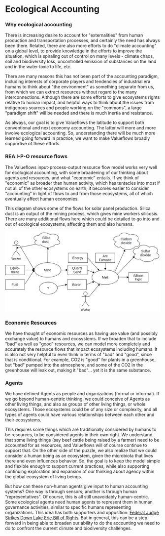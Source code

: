 # Ecological Accounting

### Why ecological accounting

There is increasing desire to account for "externalities" from human production and transportation processes, and certainly the need has always been there. Related, there are also more efforts to do "climate accounting" on a global level, to provide knowledge in the efforts to improve the situation, which is spiraling out of control on many levels - climate chaos, soil and biodiversity loss, uncontrolled emission of substances on the land and in the water toxic to life, etc.

There are many reasons this has not been part of the accounting paradigm, including interests of corporate players and tendencies of industrial era humans to think about "the environment" as something separate from us, from which we can extract resources without regard to the many interconnections.  Although there are some efforts to give ecosystems rights relative to human impact, and helpful ways to think about the issues from indigenous sources and people working on the "commons", a large "paradigm shift" will be needed and there is much inertia and resistance.

As always, our goal is to give Valueflows the latitude to support both conventional and next economy accounting.  The latter will more and more involve ecological accounting.  So, understanding there will be much more learned going forward in practice, we want to make Valueflows broadly supportive of these efforts.

### REA I-P-O resource flows

The Valueflows input-process-output resource flow model works very well for ecological accounting, with some broadening of our thinking about agents and resources, and what "economic" entails.  If we think of "economic" as broader than human activity, which has tentacles into most if not all of the other ecosystems on earth, it becomes easier to consider "accounting" in light of flows to and from those ecosystems, all of which eventually affect human economies.

This diagram shows some of the flows for solar panel production.  Silica dust is an output of the mining process, which gives mine workers silicosis.  There are many additional flows here which could be detailed to go into and out of ecological ecosystems, affecting them and also humans.

![solar panel production](../assets/SolarPanelProduction.png)

### Economic Resources

We have thought of economic resources as having use value (and possibly exchange value) to humans and ecosystems.  If we broaden that to include "bad" as well as "good" resources, we can model more completely and accurately the resource flows that impact ecosystems including humans.  It is also not very helpful to even think in terms of "bad" and "good", since that is conditional.  For example, CO2 is "good" for plants in a greenhouse, but "bad" pumped into the atmosphere, and some of the CO2 in the greenhouse will leak out, making it "bad"... yet it is the same substance.

### Agents

We have defined Agents as people and organizations (formal or informal).  If we go beyond human-centric thinking, we could conceive of Agents as other living things, and also as groups of other living things, or whole ecosystems.  Those ecosystems could be of any size or complexity, and all types of agents could have various relationships between each other and their ecosystems.

This requires some things which are traditionally considered by humans to be resources, to be considered agents in their own right.  We understand that some living things (say beef cattle being raised by a farmer) need to be accounted for as resources, and Valueflows will of course continue to support that.  On the other side of the puzzle, we also realize that we could consider a human being as an ecosystem, given the microbiota that lives there and even influences behavior.  So, the goal is to keep the model simple and flexible enough to support current practices, while also supporting continuing exploration and expansion of our thinking about agency within the global ecosystem of living beings.

But how can these non-human agents give input to human accounting systems?  One way is through sensors; another is through human "representatives".  Of course, this is all still unavoidably human-centric.  Some ecological agents need human agents to represent them in human governance activities, similar to specific humans representing organizations. This idea has both supporters and opposition: [Federal Judge Strikes Down Lake Erie Bill of Rights](https://aldf.org/article/federal-judge-strikes-down-lake-erie-bill-of-rights/). But in general, this can be a step forward in being able to broaden our ability to do the accounting we need to do to confront the current climate and biodiversity challenges.
